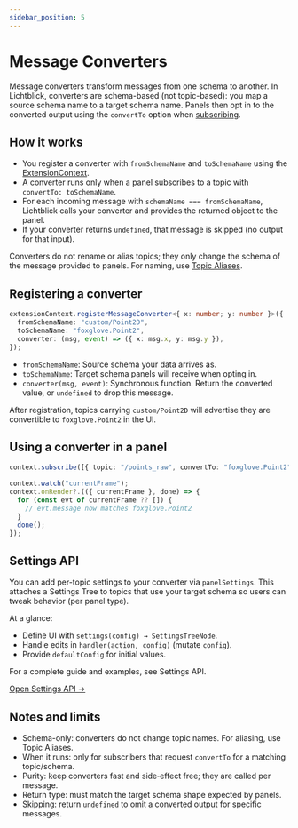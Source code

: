 ```yaml
---
sidebar_position: 5
---
```


# Message Converters

Message converters transform messages from one schema to another. In Lichtblick, converters are schema-based (not topic-based): you map a source schema name to a target schema name. Panels then opt in to the converted output using the `convertTo` option when [subscribing](./panel-extension-context).

## How it works

- You register a converter with `fromSchemaName` and `toSchemaName` using the [ExtensionContext](./extension-context).
- A converter runs only when a panel subscribes to a topic with `convertTo: toSchemaName`.
- For each incoming message with `schemaName === fromSchemaName`, Lichtblick calls your converter and provides the returned object to the panel.
- If your converter returns `undefined`, that message is skipped (no output for that input).

Converters do not rename or alias topics; they only change the schema of the message provided to panels. For naming, use [Topic Aliases](./topic-aliases).

## Registering a converter

```ts
extensionContext.registerMessageConverter<{ x: number; y: number }>({
  fromSchemaName: "custom/Point2D",
  toSchemaName: "foxglove.Point2",
  converter: (msg, event) => ({ x: msg.x, y: msg.y }),
});
```

- `fromSchemaName`: Source schema your data arrives as.
- `toSchemaName`: Target schema panels will receive when opting in.
- `converter(msg, event)`: Synchronous function. Return the converted value, or `undefined` to drop this message.

After registration, topics carrying `custom/Point2D` will advertise they are convertible to `foxglove.Point2` in the UI.

## Using a converter in a panel

```ts
context.subscribe([{ topic: "/points_raw", convertTo: "foxglove.Point2" }]);

context.watch("currentFrame");
context.onRender?.(({ currentFrame }, done) => {
  for (const evt of currentFrame ?? []) {
    // evt.message now matches foxglove.Point2
  }
  done();
});
```

## Settings API

You can add per-topic settings to your converter via `panelSettings`. This attaches a Settings Tree to topics that use your target schema so users can tweak behavior (per panel type).

At a glance:

- Define UI with `settings(config) → SettingsTreeNode`.
- Handle edits in `handler(action, config)` (mutate `config`).
- Provide `defaultConfig` for initial values.

For a complete guide and examples, see Settings API.

[Open Settings API →](./settings-api)

## Notes and limits

- Schema-only: converters do not change topic names. For aliasing, use Topic Aliases.
- When it runs: only for subscribers that request `convertTo` for a matching topic/schema.
- Purity: keep converters fast and side‑effect free; they are called per message.
- Return type: must match the target schema shape expected by panels.
- Skipping: return `undefined` to omit a converted output for specific messages.

